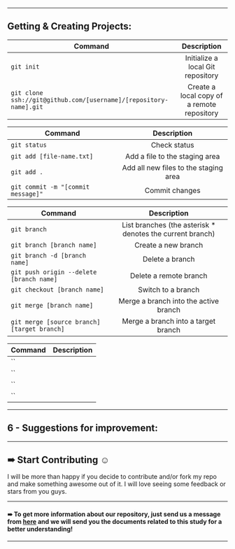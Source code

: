 
***
## Getting & Creating Projects:
| Command | Description |                                              
| ------------ |:-----------:|
| `git init` | Initialize a local Git repository |
| `git clone ssh://git@github.com/[username]/[repository-name].git` | Create a local copy of a remote repository|


| Command | Description |                                              
| ------------ |:-----------:|
| `git status` | Check status | 
| `git add [file-name.txt]` | Add a file to the staging area | 
| `git add .` | Add all new files to the staging area | 
| `git commit -m "[commit message]" ` | Commit changes | 


| Command | Description |                                              
| ------------ |:-----------:|
| `git branch` | List branches (the asterisk * denotes the current branch) | 
| `git branch [branch name] ` | Create a new branch | 
| `git branch -d [branch name] ` | Delete a branch | 
| `git push origin --delete [branch name] ` | Delete a remote branch | 
| `git checkout [branch name] ` | Switch to a branch | 
| `git merge [branch name]	` | Merge a branch into the active branch | 
| `git merge [source branch] [target branch]	` | Merge a branch into a target branch | 


| Command | Description |                                              
| ------------ |:-----------:|
| `` |  | 
| `` |  | 
| `` |  | 
| `` |  | 


***
## 6 - Suggestions for improvement:






***
## ➠ Start Contributing ☺
I will be more than happy if you decide to contribute and/or fork my repo and make something awesome out of it. I will love seeing some feedback or stars from you guys.

***
#### ➠ To get more information about our repository, just send us a message from [here](https://www.linkedin.com/in/ahmedsamir13/) and we will send you the documents related to this study for a better understanding!
 
***
